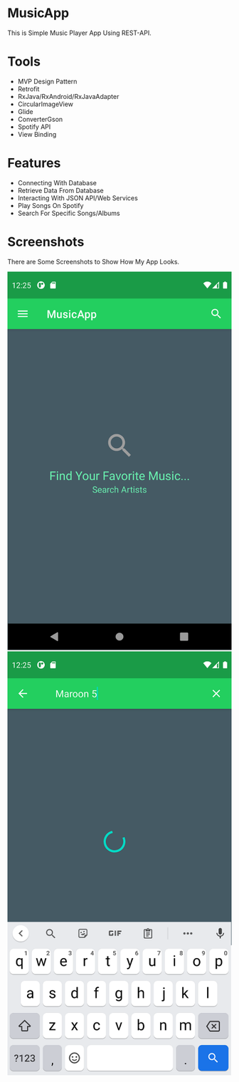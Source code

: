 # MusicApp

This is Simple Music Player App Using REST-API.

# Tools
- MVP Design Pattern
- Retrofit
- RxJava/RxAndroid/RxJavaAdapter
- CircularImageView
- Glide
- ConverterGson
- Spotify API
- View Binding

# Features
- Connecting With Database
- Retrieve Data From Database 
- Interacting With JSON API/Web Services
- Play Songs On Spotify
- Search For Specific Songs/Albums

# Screenshots 
There are Some Screenshots to Show How My App Looks.

![](Screenshots/1.png)
![](Screenshots/2.png)
